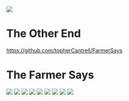 ![](https://github.com/garydion/FarmerSays/blob/master/art/praw.jpg)

# The Other End

https://github.com/topherCantrell/FarmerSays

# The Farmer Says

![](https://github.com/garydion/FarmerSays/blob/master/art/IMG_0860.JPG)
![](https://github.com/garydion/FarmerSays/blob/master/art/IMG_0862.JPG)
![](https://github.com/garydion/FarmerSays/blob/master/art/IMG_0872.JPG)
![](https://github.com/garydion/FarmerSays/blob/master/art/IMG_0876.JPG)
![](https://github.com/garydion/FarmerSays/blob/master/art/IMG_0877.JPG)
![](https://github.com/garydion/FarmerSays/blob/master/art/IMG_0882.JPG)
![](https://github.com/garydion/FarmerSays/blob/master/art/IMG_0885.JPG)
![](https://github.com/garydion/FarmerSays/blob/master/art/IMG_0886.JPG)
![](https://github.com/garydion/FarmerSays/blob/master/art/IMG_0890.JPG)
